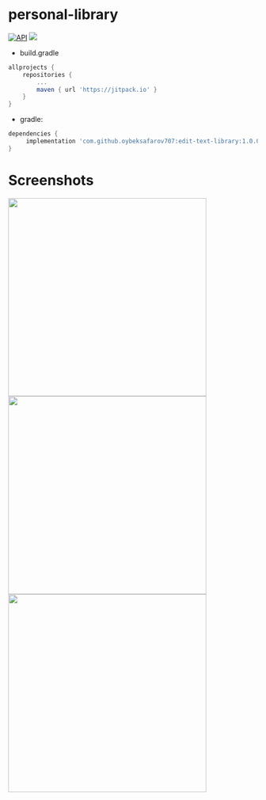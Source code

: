 # personal-library


[![API](https://img.shields.io/badge/API-21%2B-brightgreen.svg?style=flat)](https://android-arsenal.com/api?level=21)
[![](https://jitpack.io/v/oybeksafarov707/edit-text-library.svg)](https://jitpack.io/#oybeksafarov707/edit-text-library)


* build.gradle 
```gradle
allprojects {
    repositories {
        ...
        maven { url 'https://jitpack.io' }
    }
}
```


* gradle: 
```gradle
dependencies {
     implementation 'com.github.oybeksafarov707:edit-text-library:1.0.0'
}
```


# Screenshots


<a href="images" target="_blank"><img src="https://github.com/alovuddin-kambarov/personal-ibrary/blob/master/images/image1.png" height="400"></a>  <a href="png" target="_blank"><img src="https://github.com/alovuddin-kambarov/personal-ibrary/blob/master/images/image2.png" height="400"></a>  <a href="png" target="_blank"><img src="https://github.com/alovuddin-kambarov/personal-ibrary/blob/master/images/image3.png" height="400"></a>

